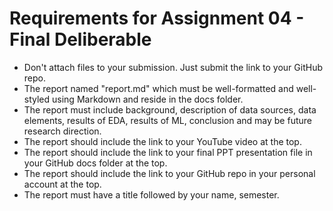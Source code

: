 # Requirements for Assignment 04 - Final Deliberable

- Don't attach files to your submission. Just submit the link to your GitHub repo. 
- The report named "report.md" which must be well-formatted and well-styled using Markdown and reside in the docs folder.
- The report must include background, description of data sources, data elements, results of EDA, results of ML, conclusion and may be future research direction. 
- The report should include the link to your YouTube video at the top.
- The report should include the link to your final PPT presentation file in your GitHub docs folder at the top.
- The report should include the link to your GitHub repo in your personal account at the top.
- The report must have a title followed by your name, semester.
